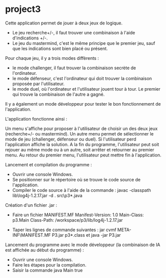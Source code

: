 # project3

Cette application permet de jouer à deux jeux de logique. 
- Le jeu recherche+/-, il faut trouver une combinaison à l'aide d'indications +/-. 
- Le jeu du mastermind, c'est le même principe que le premier jeu, sauf que les indications sont bien placé ou présent.

Pour chaque jeu, il y a trois modes diffèrents :
- le mode challenger, il faut trouver la combinaison secrète de l'ordinateur.
- le mode défenseur, c'est l'ordinateur qui doit trouver la combinaison proposée par l'utilisateur.
- le mode duel, où l'ordinateur et l'utilisateur jouent tour à tour. Le premier qui trouve la combinaison de l'autre a gagné.

Il y a également un mode développeur pour tester le bon fonctionnement de l'application.

L'application fonctionne ainsi :

Un menu s'affiche pour proposer à l'utilisateur de choisir un des deux jeux (recherche+/- ou mastermind).
Un autre menu permet de sélectionner le mode de jeu (challenger, défenseur ou duel).
Si l'utilisateur perd l'application affiche la solution.
A la fin du programme, l'utilisateur peut soit rejouer au même mode ou à un autre, soit arrêter et retourner au premier menu.
Au retour du premier menu, l'utilisateur peut mettre fin à l'application.


Lancement et compilation du programme :

- Ouvrir une console Windows.
- Se positionner sur le répertoire où se trouve le code source de l'application.
- Compiler le code source à l'aide de la commande : javac -classpath lib\log4j-1.2.17.jar -d . src\p3\*.java


Création d'un fichier .jar :
- Faire un fichier MANIFEST.MF
Manifest-Version: 1.0
Main-Class: p3.Main
Class-Path: /workspace/p3/lib/log4j-1.2.17.jar

- Taper les lignes de commande suivantes :
jar cvmf META-INF\MANIFEST.MF P3.jar p3\*.class
et
java -jar P3.jar


Lancement du programme avec le mode développeur (la combinaison de IA est affichée au début du programme) :

- Ouvrir une console Windows.
- Faire les étapes pour la compilation.
- Saisir la commande java Main true


